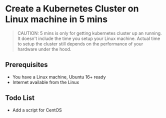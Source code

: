 # Create a Kubernetes Cluster on Linux machine in 5 mins

> CAUTION: 5 mins is only for getting kubernetes cluster up an running. It doesn't include the time you setup your Linux machine. Actual time to setup the cluster still depends on the performance of your hardware under the hood.  

## Prerequisites
* You have a Linux machine, Ubuntu 16+ ready
* Internet available from the Linux 

## Todo List
* Add a script for CentOS




